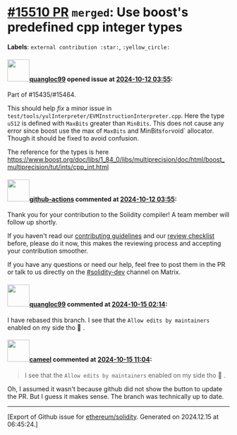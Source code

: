 # [\#15510 PR](https://github.com/ethereum/solidity/pull/15510) `merged`: Use boost's predefined cpp integer types
**Labels**: `external contribution :star:`, `:yellow_circle:`


#### <img src="https://avatars.githubusercontent.com/u/7441038?u=310c4cb3a2e5e27e9036e5696d136e72d8bf6187&v=4" width="50">[quangloc99](https://github.com/quangloc99) opened issue at [2024-10-12 03:55](https://github.com/ethereum/solidity/pull/15510):

Part of #15435/#15464.

This should help _fix_ a minor issue in `test/tools/yulInterpreter/EVMInstructionInterpreter.cpp`. Here the type `u512` is defined with `MaxBits` greater than `MinBits`. This does not cause any error since boost use the max of `MaxBits` and MinBits` for `void` allocator. Though it should be fixed to avoid confusion.

The reference for the types is here https://www.boost.org/doc/libs/1_84_0/libs/multiprecision/doc/html/boost_multiprecision/tut/ints/cpp_int.html

#### <img src="https://avatars.githubusercontent.com/in/15368?v=4" width="50">[github-actions](https://github.com/apps/github-actions) commented at [2024-10-12 03:55](https://github.com/ethereum/solidity/pull/15510#issuecomment-2408339514):

Thank you for your contribution to the Solidity compiler! A team member will follow up shortly.

If you haven't read our [contributing guidelines](https://docs.soliditylang.org/en/latest/contributing.html) and our [review checklist](https://github.com/ethereum/solidity/blob/develop/ReviewChecklist.md) before, please do it now, this makes the reviewing process and accepting your contribution smoother.

If you have any questions or need our help, feel free to post them in the PR or talk to us directly on the [#solidity-dev](https://matrix.to/#/#ethereum_solidity-dev:gitter.im) channel on Matrix.

#### <img src="https://avatars.githubusercontent.com/u/7441038?u=310c4cb3a2e5e27e9036e5696d136e72d8bf6187&v=4" width="50">[quangloc99](https://github.com/quangloc99) commented at [2024-10-15 02:14](https://github.com/ethereum/solidity/pull/15510#issuecomment-2412672723):

I have rebased this branch.
I see that the `Allow edits by maintainers` enabled on my side tho :pray: .

#### <img src="https://avatars.githubusercontent.com/u/137030?v=4" width="50">[cameel](https://github.com/cameel) commented at [2024-10-15 11:04](https://github.com/ethereum/solidity/pull/15510#issuecomment-2413578583):

> I see that the `Allow edits by maintainers` enabled on my side tho 🙏 .

Oh, I assumed it wasn't because github did not show the button to update the PR. But I guess it makes sense. The branch was technically up to date.


-------------------------------------------------------------------------------



[Export of Github issue for [ethereum/solidity](https://github.com/ethereum/solidity). Generated on 2024.12.15 at 06:45:24.]

